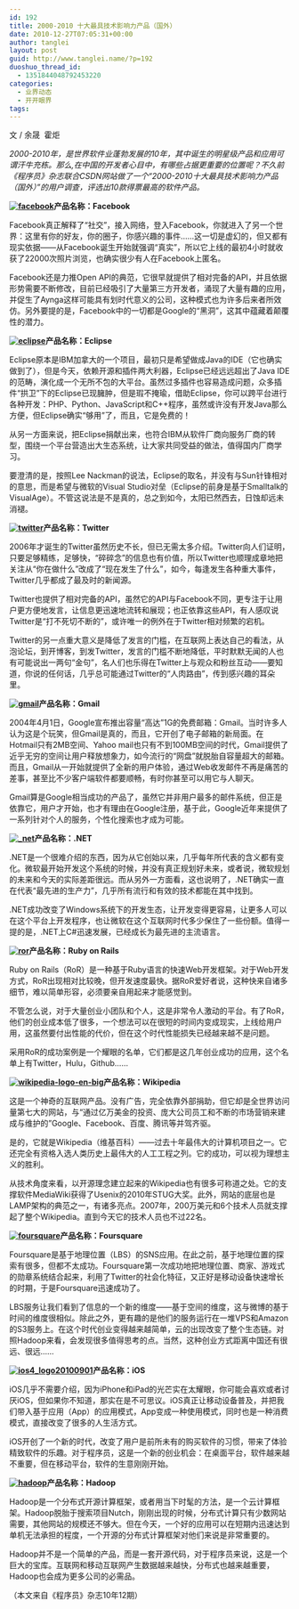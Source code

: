 ```yaml
---
id: 192
title: 2000-2010 十大最具技术影响力产品（国外）
date: 2010-12-27T07:05:31+00:00
author: tanglei
layout: post
guid: http://www.tanglei.name/?p=192
duoshuo_thread_id:
  - 1351844048792453220
categories:
  - 业界动态
  - 开开眼界
tags:
---
```

文 / 余晟  霍炬

_2000-2010年，是世界软件业蓬勃发展的10年，其中诞生的明星级产品和应用可谓汗牛充栋。那么,在中国的开发者心目中，有哪些占据更重要的位置呢？不久前《程序员》杂志联合CSDN网站做了一个“2000-2010十大最具技术影响力产品（国外）”的用户调查，评选出10款得票最高的软件产品。_

**[<img class="aligncenter size-medium wp-image-4486" title="facebook" src="http://www.programmer.com.cn/wp-content/uploads/2010/12/facebook-300x112.gif" alt="facebook"  />](http://www.programmer.com.cn/wp-content/uploads/2010/12/facebook.gif)产品名称：Facebook**

Facebook真正解释了“社交”，接入网络，登入Facebook，你就进入了另一个世界：这里有你的好友，你的圈子，你感兴趣的事件……这一切是虚幻的，但又都有现实依据——从Facebook诞生开始就强调“真实”，所以它上线的最初4小时就收获了22000次照片浏览，也确实很少有人在Facebook上匿名。

Facebook还是力推Open API的典范，它很早就提供了相对完备的API，并且依据形势需要不断修改，目前已经吸引了大量第三方开发者，涌现了大量有趣的应用，并促生了Aynga这样可能具有划时代意义的公司，这种模式也为许多后来者所效仿。另外要提的是，Facebook中的一切都是Google的“黑洞”，这其中蕴藏着颠覆性的潜力。

**[<img class="aligncenter size-medium wp-image-4487" title="eclipse" src="http://www.programmer.com.cn/wp-content/uploads/2010/12/eclipse-300x225.gif" alt="eclipse"  />](http://www.programmer.com.cn/wp-content/uploads/2010/12/eclipse.gif)产品名称：Eclipse**

Eclipse原本是IBM加拿大的一个项目，最初只是希望做成Java的IDE（它也确实做到了），但是今天，依赖开源和插件两大利器，Eclipse已经远远超出了Java IDE的范畴，演化成一个无所不包的大平台。虽然过多插件也容易造成问题，众多插件“拱卫”下的Eclipse已现臃肿，但是瑕不掩瑜，借助Eclipse，你可以跨平台进行各种开发：PHP、Python、JavaScript和C++程序，虽然或许没有开发Java那么方便，但Eclipse确实“够用”了，而且，它是免费的！

从另一方面来说，把Eclipse捐献出来，也符合IBM从软件厂商向服务厂商的转型，围绕一个平台营造出大生态系统，让大家共同受益的做法，值得国内厂商学习。

要澄清的是，按照Lee Nackman的说法，Eclipse的取名，并没有与Sun针锋相对的意思，而是希望与微软的Visual Studio对垒（Eclipse的前身是基于Smalltalk的VisualAge）。不管这说法是不是真的，总之到如今，太阳已然西去，日蚀却远未消褪。

**[<img class="aligncenter size-medium wp-image-4488" title="twitter" src="http://www.programmer.com.cn/wp-content/uploads/2010/12/twitter-300x81.gif" alt="twitter"  />](http://www.programmer.com.cn/wp-content/uploads/2010/12/twitter.gif)产品名称：Twitter**

2006年才诞生的Twitter虽然历史不长，但已无需太多介绍。Twitter向人们证明，只要足够精练，足够快，“碎碎念”的信息也有价值，所以Twitter也顺理成章地把关注从“你在做什么”改成了“现在发生了什么”，如今，每逢发生各种重大事件，Twitter几乎都成了最及时的新闻源。

Twitter也提供了相对完备的API，虽然它的API与Facebook不同，更专注于让用户更方便地发言，让信息更迅速地流转和展现；也正依靠这些API，有人感叹说Twitter是“打不死切不断的”，或许唯一的例外在于Twitter相对频繁的宕机。

Twitter的另一点重大意义是降低了发言的门槛，在互联网上表达自己的看法，从泡论坛，到开博客，到发Twitter，发言的门槛不断地降低，平时默默无闻的人也有可能说出一两句“金句”，名人们也乐得在Twitter上与观众和粉丝互动——要知道，你说的任何话，几乎总可能通过Twitter的“人肉路由”，传到感兴趣的耳朵里。

**[<img class="aligncenter size-medium wp-image-4489" title="gmail" src="http://www.programmer.com.cn/wp-content/uploads/2010/12/gmail-300x123.gif" alt="gmail"  />](http://www.programmer.com.cn/wp-content/uploads/2010/12/gmail.gif)产品名称：Gmail**

2004年4月1日，Google宣布推出容量“高达”1G的免费邮箱：Gmail。当时许多人认为这是个玩笑，但Gmail是真的，而且，它开创了电子邮箱的新局面。在Hotmail只有2MB空间、Yahoo mail也只有不到100MB空间的时代，Gmail提供了近乎无穷的空间让用户释放想象力，如今流行的“网盘”就脱胎自容量超大的邮箱。而且，Gmail从一开始就提供了全新的用户体验，通过Web收发邮件不再是痛苦的差事，甚至比不少客户端软件都要顺畅，有时你甚至可以用它与人聊天。

Gmail算是Google相当成功的产品了，虽然它并非用户最多的邮件系统，但正是依靠它，用户才开始，也才有理由在Google注册，基于此，Google近年来提供了一系列针对个人的服务，个性化搜索也才成为可能。

**[<img class="aligncenter size-medium wp-image-4490" title="_net" src="http://www.programmer.com.cn/wp-content/uploads/2010/12/net-300x157.gif" alt="_net"  />](http://www.programmer.com.cn/wp-content/uploads/2010/12/net.gif)产品名称：.NET**

.NET是一个很难介绍的东西，因为从它创始以来，几乎每年所代表的含义都有变化。微软最开始开发这个系统的时候，并没有真正规划好未来，或者说，微软规划的未来和今天的实际差距很远。而从另外一方面看，这也说明了，.NET确实一直在代表“最先进的生产力”，几乎所有流行和有效的技术都能在其中找到。

.NET成功改变了Windows系统下的开发生态，让开发变得更容易，让更多人可以在这个平台上开发程序，也让微软在这个互联网时代多少保住了一些份额。值得一提的是，.NET上C#迅速发展，已经成长为最先进的主流语言。

**[<img class="aligncenter size-medium wp-image-4495" title="ror" src="http://www.programmer.com.cn/wp-content/uploads/2010/12/ror-300x187.gif" alt="ror"  />](http://www.programmer.com.cn/wp-content/uploads/2010/12/ror.gif)产品名称：Ruby on Rails**

Ruby on Rails（RoR）是一种基于Ruby语言的快速Web开发框架。对于Web开发方式，RoR出现相对比较晚，但开发速度最快。据RoR爱好者说，这种快来自诸多细节，难以简单形容，必须要亲自用起来才能感觉到。

不管怎么说，对于大量创业小团队和个人，这是非常令人激动的平台。有了RoR，他们的创业成本低了很多，一个想法可以在很短的时间内变成现实，上线给用户用，这虽然要付出性能的代价，但在这个时代性能损失已经越来越不是问题。

采用RoR的成功案例是一个耀眼的名单，它们都是这几年创业成功的应用，这个名单上有Twitter，Hulu，Github……

**[<img class="aligncenter size-medium wp-image-4494" title="wikipedia-logo-en-big" src="http://www.programmer.com.cn/wp-content/uploads/2010/12/wikipedia-logo-en-big-244x300.gif" alt="wikipedia-logo-en-big"  />](http://www.programmer.com.cn/wp-content/uploads/2010/12/wikipedia-logo-en-big.gif)产品名称：Wikipedia**

这是一个神奇的互联网产品。没有广告，完全依靠外部捐助，但它却是全世界访问量第七大的网站，与“通过亿万美金的投资、庞大公司员工和不断的市场营销来建成与维护的”Google、Facebook、百度、腾讯等并驾齐驱。

是的，它就是Wikipedia（维基百科）——过去十年最伟大的计算机项目之一。它还完全有资格入选人类历史上最伟大的人工工程之列。它的成功，可以视为理想主义的胜利。

从技术角度来看，以开源理念建立起来的Wikipedia也有很多可称道之处。它的支撑软件MediaWiki获得了Usenix的2010年STUG大奖。此外，网站的底层也是LAMP架构的典范之一，有诸多亮点。2007年，200万美元和6个技术人员就支撑起了整个Wikipedia。直到今天它的技术人员也不过22名。

**[<img class="aligncenter size-medium wp-image-4491" title="foursquare" src="http://www.programmer.com.cn/wp-content/uploads/2010/12/foursquare-300x211.gif" alt="foursquare"  />](http://www.programmer.com.cn/wp-content/uploads/2010/12/foursquare.gif)产品名称：Foursquare**

Foursquare是基于地理位置（LBS）的SNS应用。在此之前，基于地理位置的探索有很多，但都不太成功。Foursquare第一次成功地把地理位置、商家、游戏式的勋章系统结合起来，利用了Twitter的社会化特征，又正好是移动设备快速增长的时期，于是Foursquare迅速成功了。

LBS服务让我们看到了信息的一个新的维度——基于空间的维度，这与微博的基于时间的维度很相似。除此之外，更有趣的是他们的服务运行在一堆VPS和Amazon的S3服务上。在这个时代创业变得越来越简单，云的出现改变了整个生态链。对照Hadoop来看，会发现很多值得思考的点。当然，这种创业方式距离中国还有很远、很远……

**[<img class="aligncenter size-medium wp-image-4492" title="ios4_logo20100901" src="http://www.programmer.com.cn/wp-content/uploads/2010/12/ios4_logo20100901-300x130.gif" alt="ios4_logo20100901"  />](http://www.programmer.com.cn/wp-content/uploads/2010/12/ios4_logo20100901.gif)产品名称：iOS**

iOS几乎不需要介绍，因为iPhone和iPad的光芒实在太耀眼，你可能会喜欢或者讨厌iOS，但如果你不知道，那实在是不可思议。iOS真正让移动设备普及，并把我们带入基于应用（App）的应用模式，App变成一种使用模式，同时也是一种消费模式，直接改变了很多的人生活方式。

iOS开创了一个新的时代，改变了用户是前所未有的购买软件的习惯，带来了体验精致软件的乐趣。对于程序员，这是一个新的创业机会：在桌面平台，软件越来越不重要，但在移动平台，软件的生意刚刚开始。

**[<img class="aligncenter size-medium wp-image-4493" title="hadoop" src="http://www.programmer.com.cn/wp-content/uploads/2010/12/hadoop-300x71.gif" alt="hadoop"  />](http://www.programmer.com.cn/wp-content/uploads/2010/12/hadoop.gif)产品名称：Hadoop**

Hadoop是一个分布式开源计算框架，或者用当下时髦的方法，是一个云计算框架。Hadoop脱胎于搜索项目Nutch，刚刚出现的时候，分布式计算只有少数网站需要，其他网站的规模还不够大。但在今天，一个好的应用可以在短期内迅速达到单机无法承担的程度，一个开源的分布式计算框架对他们来说是非常重要的。

Hadoop并不是一个简单的产品，而是一套开源代码，对于程序员来说，这是一个巨大的宝库。互联网和移动互联网产生数据越来越快，分布式也越来越重要，Hadoop也会成为更多公司的必需品。

（本文来自《程序员》杂志10年12期）
